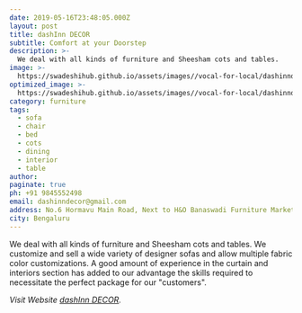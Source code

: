 ```yaml
---
date: 2019-05-16T23:48:05.000Z
layout: post
title: dashInn DECOR
subtitle: Comfort at your Doorstep
description: >-
  We deal with all kinds of furniture and Sheesham cots and tables.
image: >-
  https://swadeshihub.github.io/assets/images//vocal-for-local/dashinndecor/slider1.jpeg
optimized_image: >-
  https://swadeshihub.github.io/assets/images//vocal-for-local/dashinndecor/slider1.jpeg
category: furniture
tags:
  - sofa
  - chair
  - bed
  - cots
  - dining
  - interior
  - table
author: 
paginate: true
ph: +91 9845552498
email: dashinndecor@gmail.com
address: No.6 Hormavu Main Road, Next to H&O Banaswadi Furniture Market, 560043
city: Bengaluru
---
```


 We deal with all kinds of furniture and Sheesham cots and tables. We customize and sell a wide variety of designer sofas and allow multiple fabric color customizations. A good amount of experience in the curtain and interiors section has added to our advantage the skills required to necessitate the perfect package for our "customers".

_Visit Website [dashInn DECOR](https://dashinndecor.com)._
